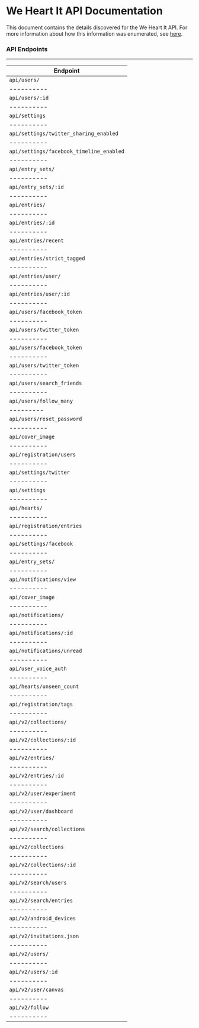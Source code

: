 # We Heart It API Documentation

This document contains the details discovered for the We Heart It API. For more information about how this information was enumerated, see [here]().

### API Endpoints

----------
Endpoint | 
----------|
```api/users/```|
----------|
```api/users/:id```|
----------|
```api/settings```|
----------|
```api/settings/twitter_sharing_enabled```|
----------|
```api/settings/facebook_timeline_enabled```|
----------|
```api/entry_sets/```|
----------|
```api/entry_sets/:id```|
----------|
```api/entries/```|
----------|
```api/entries/:id```|
----------|
```api/entries/recent```|
----------|
```api/entries/strict_tagged```|
----------|
```api/entries/user/```|
----------|
```api/entries/user/:id```|
----------|
```api/users/facebook_token```|
----------|
```api/users/twitter_token```|
----------|
```api/users/facebook_token```|
----------|
```api/users/twitter_token```|
----------|
```api/users/search_friends```|
----------|
```api/users/follow_many```|
---------|
```api/users/reset_password```|
----------|
```api/cover_image```|
----------|
```api/registration/users```|
----------|
```api/settings/twitter```|
----------|
```api/settings```|
----------|
```api/hearts/```|
----------|
```api/registration/entries```|
----------|
```api/settings/facebook```|
----------|
```api/entry_sets/```|
----------|
```api/notifications/view```|
----------|
```api/cover_image```|
----------|
```api/notifications/```|
----------|
```api/notifications/:id```|
----------|
```api/notifications/unread```|
----------|
```api/user_voice_auth```|
----------|
```api/hearts/unseen_count```|
----------|
```api/registration/tags```|
----------|
```api/v2/collections/```|
----------|
```api/v2/collections/:id```|
----------|
```api/v2/entries/```|
----------|
```api/v2/entries/:id```|
----------|
```api/v2/user/experiment```|
----------|
```api/v2/user/dashboard```|
----------|
```api/v2/search/collections```|
----------|
```api/v2/collections```|
----------|
```api/v2/collections/:id```|
----------|
```api/v2/search/users```|
----------|
```api/v2/search/entries```|
----------|
```api/v2/android_devices```|
----------|
```api/v2/invitations.json```|
----------|
```api/v2/users/```|
----------|
```api/v2/users/:id```|
----------|
```api/v2/user/canvas```|
----------|
```api/v2/follow```|
----------|
